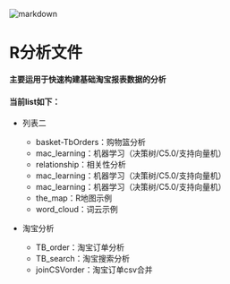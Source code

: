 
![markdown]("https://img.alicdn.com/tfs/TB11ojWRXXXXXafaFXXXXXXXXXX-190-27.png")

# R分析文件 

**主要运用于快速构建基础淘宝报表数据的分析**

#### 当前list如下：
+ 列表二
    + basket-TbOrders：购物篮分析
    + mac_learning：机器学习（决策树/C5.0/支持向量机）
    + relationship：相关性分析
    + mac_learning：机器学习（决策树/C5.0/支持向量机）
    + mac_learning：机器学习（决策树/C5.0/支持向量机）
    + the_map：R地图示例
    + word_cloud：词云示例

+ 淘宝分析
    + TB_order：淘宝订单分析
    + TB_search：淘宝搜索分析
    + joinCSVorder：淘宝订单csv合并
	